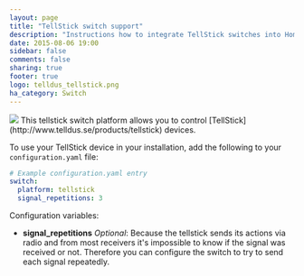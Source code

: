 ```yaml
---
layout: page
title: "TellStick switch support"
description: "Instructions how to integrate TellStick switches into Home Assistant."
date: 2015-08-06 19:00
sidebar: false
comments: false
sharing: true
footer: true
logo: telldus_tellstick.png
ha_category: Switch
---
```


<img src='/images/supported_brands/telldus_tellstick.png' class='brand pull-right' />
This tellstick switch platform allows you to control [TellStick](http://www.telldus.se/products/tellstick) devices.

To use your TellStick device in your installation, add the following to your `configuration.yaml` file:

```yaml
# Example configuration.yaml entry
switch:
  platform: tellstick
  signal_repetitions: 3
```

Configuration variables:

- **signal_repetitions** *Optional*: Because the tellstick sends its actions via radio and from most receivers it's impossible to know if the signal was received or not. Therefore you can configure the switch to try to send each signal repeatedly.

